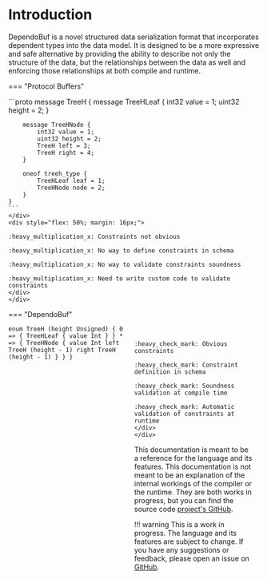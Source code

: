 # Introduction

DependoBuf is a novel structured data serialization format that incorporates
dependent types into the data model. It is designed to be a more expressive and
safe alternative by providing the ability to describe not only the structure of
the data, but the relationships between the data as well and enforcing those
relationships at both compile and runtime.

=== "Protocol Buffers"
    <div style="display: flex; width: 100%;">
    <div style="flex: 50%;">
    ```proto
    message TreeH {
        message TreeHLeaf {
            int32 value = 1;
            uint32 height = 2;
        }

        message TreeHNode {
            int32 value = 1;
            uint32 height = 2;
            TreeH left = 3;
            TreeH right = 4;
        }

        oneof treeh_type {
            TreeHLeaf leaf = 1;
            TreeHNode node = 2;
        }
    }
    ```
    </div>
    <div style="flex: 50%; margin: 16px;">

    :heavy_multiplication_x: Constraints not obvious

    :heavy_multiplication_x: No way to define constraints in schema

    :heavy_multiplication_x: No way to validate constraints soundness

    :heavy_multiplication_x: Need to write custom code to validate constraints
    </div>
    </div>
=== "DependoBuf"
    <div style="display: flex; width: 100%;">
    <div style="flex: 50%;">
    ```
    enum TreeH (height Unsigned) {
        0 => {
            TreeHLeaf {
                value Int
            }
        }
        * => {
            TreeHNode {
                value Int
                left TreeH (height - 1)
                right TreeH (height - 1)
            }
        }
    }
    ```
    </div>
    <div style="flex: 50%; margin: 16px;">

    :heavy_check_mark: Obvious constraints

    :heavy_check_mark: Constraint definition in schema

    :heavy_check_mark: Soundness validation at compile time

    :heavy_check_mark: Automatic validation of constraints at runtime
    </div>
    </div>

This documentation is meant to be a reference for the language and its features.
This documentation is not meant to be an explanation of the internal workings
of the compiler or the runtime. They are both works in progress, but you can
find the source code
[project's GitHub](https://github.com/SphericalPotatoInVacuum/DependoBuf/).

!!! warning
    This is a work in progress. The language and its features are subject to
    change. If you have any suggestions or feedback, please open an issue on
    [GitHub](https://github.com/SphericalPotatoInVacuum/DependoBuf/issues).
